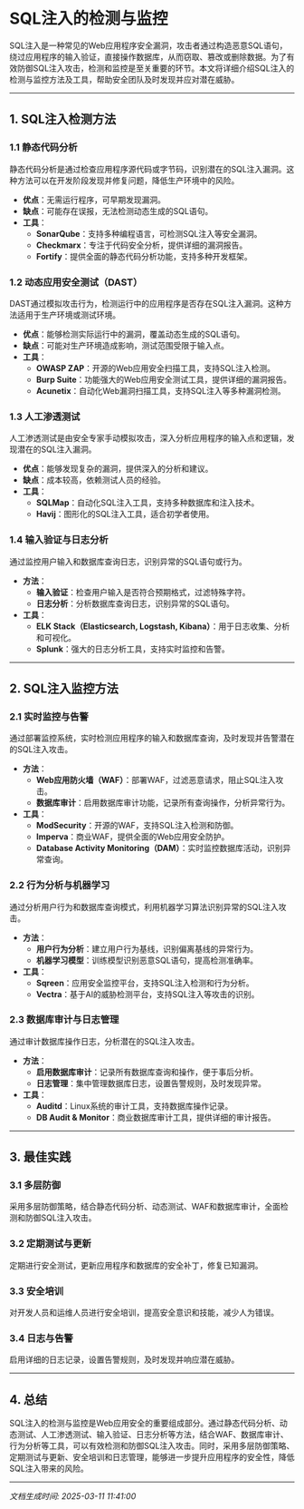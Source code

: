 # SQL注入的检测与监控

SQL注入是一种常见的Web应用程序安全漏洞，攻击者通过构造恶意SQL语句，绕过应用程序的输入验证，直接操作数据库，从而窃取、篡改或删除数据。为了有效防御SQL注入攻击，检测和监控是至关重要的环节。本文将详细介绍SQL注入的检测与监控方法及工具，帮助安全团队及时发现并应对潜在威胁。

---

## 1. SQL注入检测方法

### 1.1 静态代码分析
静态代码分析是通过检查应用程序源代码或字节码，识别潜在的SQL注入漏洞。这种方法可以在开发阶段发现并修复问题，降低生产环境中的风险。

- **优点**：无需运行程序，可早期发现漏洞。
- **缺点**：可能存在误报，无法检测动态生成的SQL语句。
- **工具**：
  - **SonarQube**：支持多种编程语言，可检测SQL注入等安全漏洞。
  - **Checkmarx**：专注于代码安全分析，提供详细的漏洞报告。
  - **Fortify**：提供全面的静态代码分析功能，支持多种开发框架。

### 1.2 动态应用安全测试（DAST）
DAST通过模拟攻击行为，检测运行中的应用程序是否存在SQL注入漏洞。这种方法适用于生产环境或测试环境。

- **优点**：能够检测实际运行中的漏洞，覆盖动态生成的SQL语句。
- **缺点**：可能对生产环境造成影响，测试范围受限于输入点。
- **工具**：
  - **OWASP ZAP**：开源的Web应用安全扫描工具，支持SQL注入检测。
  - **Burp Suite**：功能强大的Web应用安全测试工具，提供详细的漏洞报告。
  - **Acunetix**：自动化Web漏洞扫描工具，支持SQL注入等多种漏洞检测。

### 1.3 人工渗透测试
人工渗透测试是由安全专家手动模拟攻击，深入分析应用程序的输入点和逻辑，发现潜在的SQL注入漏洞。

- **优点**：能够发现复杂的漏洞，提供深入的分析和建议。
- **缺点**：成本较高，依赖测试人员的经验。
- **工具**：
  - **SQLMap**：自动化SQL注入工具，支持多种数据库和注入技术。
  - **Havij**：图形化的SQL注入工具，适合初学者使用。

### 1.4 输入验证与日志分析
通过监控用户输入和数据库查询日志，识别异常的SQL语句或行为。

- **方法**：
  - **输入验证**：检查用户输入是否符合预期格式，过滤特殊字符。
  - **日志分析**：分析数据库查询日志，识别异常的SQL语句。
- **工具**：
  - **ELK Stack（Elasticsearch, Logstash, Kibana）**：用于日志收集、分析和可视化。
  - **Splunk**：强大的日志分析工具，支持实时监控和告警。

---

## 2. SQL注入监控方法

### 2.1 实时监控与告警
通过部署监控系统，实时检测应用程序的输入和数据库查询，及时发现并告警潜在的SQL注入攻击。

- **方法**：
  - **Web应用防火墙（WAF）**：部署WAF，过滤恶意请求，阻止SQL注入攻击。
  - **数据库审计**：启用数据库审计功能，记录所有查询操作，分析异常行为。
- **工具**：
  - **ModSecurity**：开源的WAF，支持SQL注入检测和防御。
  - **Imperva**：商业WAF，提供全面的Web应用安全防护。
  - **Database Activity Monitoring（DAM）**：实时监控数据库活动，识别异常查询。

### 2.2 行为分析与机器学习
通过分析用户行为和数据库查询模式，利用机器学习算法识别异常的SQL注入攻击。

- **方法**：
  - **用户行为分析**：建立用户行为基线，识别偏离基线的异常行为。
  - **机器学习模型**：训练模型识别恶意SQL语句，提高检测准确率。
- **工具**：
  - **Sqreen**：应用安全监控平台，支持SQL注入检测和行为分析。
  - **Vectra**：基于AI的威胁检测平台，支持SQL注入等攻击的识别。

### 2.3 数据库审计与日志管理
通过审计数据库操作日志，分析潜在的SQL注入攻击。

- **方法**：
  - **启用数据库审计**：记录所有数据库查询和操作，便于事后分析。
  - **日志管理**：集中管理数据库日志，设置告警规则，及时发现异常。
- **工具**：
  - **Auditd**：Linux系统的审计工具，支持数据库操作记录。
  - **DB Audit & Monitor**：商业数据库审计工具，提供详细的审计报告。

---

## 3. 最佳实践

### 3.1 多层防御
采用多层防御策略，结合静态代码分析、动态测试、WAF和数据库审计，全面检测和防御SQL注入攻击。

### 3.2 定期测试与更新
定期进行安全测试，更新应用程序和数据库的安全补丁，修复已知漏洞。

### 3.3 安全培训
对开发人员和运维人员进行安全培训，提高安全意识和技能，减少人为错误。

### 3.4 日志与告警
启用详细的日志记录，设置告警规则，及时发现并响应潜在威胁。

---

## 4. 总结

SQL注入的检测与监控是Web应用安全的重要组成部分。通过静态代码分析、动态测试、人工渗透测试、输入验证、日志分析等方法，结合WAF、数据库审计、行为分析等工具，可以有效检测和防御SQL注入攻击。同时，采用多层防御策略、定期测试与更新、安全培训和日志管理，能够进一步提升应用程序的安全性，降低SQL注入带来的风险。

---

*文档生成时间: 2025-03-11 11:41:00*
